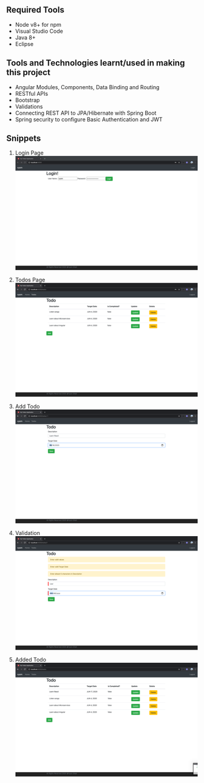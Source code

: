 
## Required Tools
* Node v8+ for npm
* Visual Studio Code
* Java 8+
* Eclipse

## Tools and Technologies learnt/used in making this project
* Angular Modules, Components, Data Binding and Routing
* RESTful APIs
* Bootstrap
* Validations
* Connecting REST API to JPA/Hibernate with Spring Boot
* Spring security to configure Basic Authentication and JWT

## Snippets
1. Login Page
![Login Page](https://github.com/vyom-shah/Angular-Sprint-boot-TODO-Application/blob/master/1_todo_angular_login.png)

2. Todos Page
![Todos Page](https://github.com/vyom-shah/Angular-Sprint-boot-TODO-Application/blob/master/2_todo_angular_todos.png)

2. Add Todo
![Add Todo](https://github.com/vyom-shah/Angular-Sprint-boot-TODO-Application/blob/master/3_todo_angular_add.png)

3. Validation
![Validation](https://github.com/vyom-shah/Angular-Sprint-boot-TODO-Application/blob/master/todo_angular.png)

4. Added Todo
![Added Todo](https://github.com/vyom-shah/Angular-Sprint-boot-TODO-Application/blob/master/4_todo_angular_added.png)

